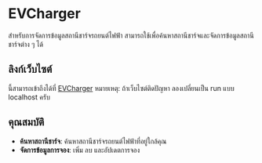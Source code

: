 # EVCharger
สำหรับการจัดการข้อมูลสถานีชาร์จรถยนต์ไฟฟ้า สามารถใช้เพื่อค้นหาสถานีชาร์จและจัดการข้อมูลสถานีชาร์จต่าง ๆ ได้

## ลิงก์เว็บไซต์

นี้สามารถเข้าถึงได้ที่ [EVCharger](https://evcharger.onrender.com/)
  หมายเหตุ: ถ้าเว็บไซต์ติดปัญหา ลองเปลี่ยนเป็น run แบบ localhost ครับ

## คุณสมบัติ

- **ค้นหาสถานีชาร์จ**: ค้นหาสถานีชาร์จรถยนต์ไฟฟ้าที่อยู่ใกล้คุณ
- **จัดการข้อมูลการจอง**: เพิ่ม ลบ และอัปเดตการจอง

